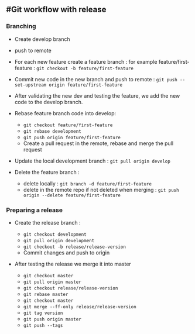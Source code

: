 #Git workflow with release
--------------------------

### Branching

- Create develop branch
- push to remote
- For each new feature create a feature branch : for example  feature/first-feature : `git checkout -b feature/first-feature`
- Commit new code in the new branch and push to remote : `git push --set-upstream origin feature/first-feature`
- After validating the new dev and testing the feature, we add the new code to  the develop branch. 
- Rebase feature branch code into develop:
  - `git checkout feature/first-feature`
  - `git rebase development`
  - `git push origin feature/first-feature`
  - Create a pull request in the remote, rebase and merge the pull request
- Update the local development branch : `git pull origin develop`
- Delete the feature branch : 

  - delete locally : `git branch -d feature/first-feature`
  - delete in the remote repo if not deleted when merging : `git push origin --delete feature/first-feature`

### Preparing a release

- Create the release branch :

  - `git checkout development`
  - `git pull origin development`
  - `git checkout -b release/release-version`
  - Commit changes and push to origin
- After testing the release we merge it into master

  - `git checkout master`
  - `git pull origin master`
  - `git checkout release/release-version`
  - `git rebase master`
  - `git checkout master`
  - `git merge --ff-only release/release-version`
  - `git tag version`
  - `git push origin master`
  - `git push --tags`